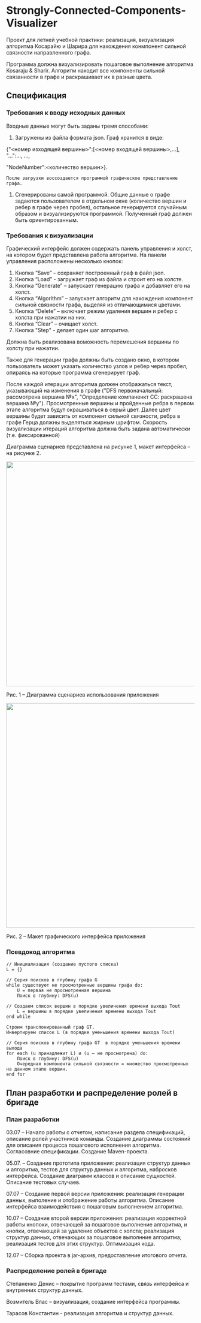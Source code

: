 # Strongly-Connected-Components-Visualizer
Проект для летней учебной практики: реализация, визуализация алгоритма Косарайю и Шарира для нахождения конмпонент сильной связности направленного графа. 

Программа должна визуализировать пошаговое выполнение алгоритма Kosaraju & Sharir. Алгоритм находит все компоненты сильной связанности в графе и раскрашивает их в разные цвета. 

## Спецификация

### Требования к вводу исходных данных
Входные данные могут быть заданы тремя способами:
1. Загружены из файла формата json. Граф хранится в виде:
	
{"<номер изходящей вершины>":[<номер входящей вершины>,...], "...":..., ...,

"NodeNumber":<количество вершин>}.
	
	После загрузки воссоздается программой графическое представление графа.

1. Сгенерированы самой программой. Общие данные о графе задаются пользователем в отдельном окне (количество вершин и ребер в графе через пробел), остальное генерируется случайным образом и визуализируются программой. Полученный граф должен быть ориентированным.
   
### Требования к визуализации
Графический интерфейс должен содержать панель управления и холст, на котором будет представлена работа алгоритма.
На панели управления расположены несколько кнопок:
1. Кнопка “Save” – сохраняет построенный граф в файл json.
1. Кнопка “Load”  - загружает граф из файла и строит его на холсте.
1. Кнопка “Generate” – запускает генерацию графа и добавляет его на холст.
1. Кнопка “Algorithm” – запускает алгоритм для нахождения компонент сильной связности графа, выделяя из отличающимися цветами.
1. Кнопка “Delete” – включает режим удаления вершин и ребер с холста при нажатии на них.
1. Кнопка “Clear” – очищает холст.
1. Кнопка "Step" - делает один шаг алгоритма.

Должна быть реализована воможность перемешения вершины по холсту при нажатии.

Также для генерации графа должны быть создано окно, в котором пользователь может указать количество узлов и ребер через пробел, опираясь на которые программа сгенерирует граф.

После каждой итерации алгоритма должен отображаться текст, указывающий на изменения в графе ("DFS первоначальный: рассмотрена вершина №x", "Определение компаненкт СС: раскрашена вершина №y"). Просмотренные вершины и пройденные ребра в первом этапе алгоритма будут окрашиваться в серый цвет. Далее цвет вершины будет зависить от компонент сильной связности, ребра в графе Герца должны выделяться жирным шрифтом. Скорость визуализации итераций алгоритма должна быть задана автоматически (т.е. фиксированной)

Диаграмма сценариев представлена на рисунке 1, макет интерфейса – на рисунке 2. 	

 <img src="https://github.com/diss03/Strongly-Connected-Components/assets/90706633/db50dc9d-bfe8-4ad7-95f2-05b046bda75f" width="600px" align="center">
 
Рис. 1 – Диаграмма сценариев использования приложения

 <img src="https://github.com/diss03/Strongly-Connected-Components/assets/90706633/66827d85-2828-4b75-845b-ff8387a5404d" width="600px" align="center">
 
Рис. 2 – Макет графического интерфейса приложения
  
### Псевдокод алгоритма
    
	// Инициализация (создание пустого списка)
	L = {}
	
	// Серия поисков в глубину графа G
	while существуют не просмотренные вершины графа do:
		U = первая не просмотренная вершина
		Поиск в глубину: DFS(u)
	
	// Создаем список вершин в порядке увеличения времени выхода Tout
		L = вершины в порядке увеличения времени выхода Tout
	end while
	
	Строим транспонированный граф GT.
	Инвертируем список L (в порядке уменьшения времени выхода Tout)
	
	// Серия поисков в глубину графа GT  в порядке уменьшения времени выхода
	for each (u принадлежит L) и (u – не просмотрена) do:
		Поиск в глубину: DFS(u)
		Очередная компонента сильной связности = множество просмотренных на данном этапе вершин.
	end for


## План разработки и распределение ролей в бригаде

### План разработки

03.07 – Начало работы с отчетом, написание раздела спецификаций, описание ролей участников команды. Создание диаграммы состояний для описания процесса пошагового исполнения алгоритма. Согласовние спецификации. Создание Maven-проекта.
	
05.07. – Создание прототипа приложения: реализация структур данных и алгоритма, тестов для структур данных и алгоритма, набросков интерфейса. Создание диаграмм классов и описание сущностей. Описание тестовых случаев.
	
07.07 – Создание первой версии приложения: реализация генерации данных, выполение и отображение работы алгоритма. Описание интерфейса взаимодействия с пошаговым выполнением алгоритма.
	
10.07 – Создание второй версии приложения: реализация корректной работы кнопоки, отвечающей за пошаговое выполнение алгоритма, и кнопки, отвечающей за удаление объектов с холста; реализация структур данных, отвечающих за пошаговое выполнние алгоритма; реализация тестов для этих структур. Оптимизация кода.
	
12.07 – Сборка проекта в jar-архив, предоставление итогового отчета.

### Распределение ролей в бригаде

Степаненко Денис – покрытие программ тестами, связь интерфейса и внутренних структур данных.
	
Возмитель Влас – визуализация, создание интерфейса программы.
	
Тарасов Константин -  реализация алгоритма и структур данных.

